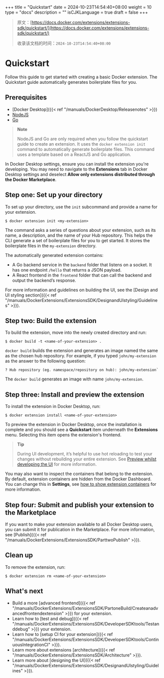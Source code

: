 +++
title = "Quickstart"
date = 2024-10-23T14:54:40+08:00
weight = 10
type = "docs"
description = ""
isCJKLanguage = true
draft = false
+++

> 原文：[https://docs.docker.com/extensions/extensions-sdk/quickstart/](https://docs.docker.com/extensions/extensions-sdk/quickstart/)
>
> 收录该文档的时间：`2024-10-23T14:54:40+08:00`

# Quickstart

Follow this guide to get started with creating a basic Docker extension. The Quickstart guide automatically generates boilerplate files for you.

## Prerequisites

- [Docker Desktop]({{< ref "/manuals/DockerDesktop/Releasenotes" >}})
- [NodeJS](https://nodejs.org/)
- [Go](https://go.dev/dl/)

> **Note**
>
> 
>
> NodeJS and Go are only required when you follow the quickstart guide to create an extension. It uses the `docker extension init` command to automatically generate boilerplate files. This command uses a template based on a ReactJS and Go application.

In Docker Desktop settings, ensure you can install the extension you're developing. You may need to navigate to the **Extensions** tab in Docker Desktop settings and deselect **Allow only extensions distributed through the Docker Marketplace**.

## Step one: Set up your directory

To set up your directory, use the `init` subcommand and provide a name for your extension.



```console
$ docker extension init <my-extension>
```

The command asks a series of questions about your extension, such as its name, a description, and the name of your Hub repository. This helps the CLI generate a set of boilerplate files for you to get started. It stores the boilerplate files in the `my-extension` directory.

The automatically generated extension contains:

- A Go backend service in the `backend` folder that listens on a socket. It has one endpoint `/hello` that returns a JSON payload.
- A React frontend in the `frontend` folder that can call the backend and output the backend’s response.

For more information and guidelines on building the UI, see the [Design and UI styling section]({{< ref "/manuals/DockerExtensions/ExtensionsSDK/DesignandUIstyling/Guidelines" >}}).

## Step two: Build the extension

To build the extension, move into the newly created directory and run:



```console
$ docker build -t <name-of-your-extension> .
```

`docker build` builds the extension and generates an image named the same as the chosen hub repository. For example, if you typed `john/my-extension` as the answer to the following question:



```console
? Hub repository (eg. namespace/repository on hub): john/my-extension`
```

The `docker build` generates an image with name `john/my-extension`.

## Step three: Install and preview the extension

To install the extension in Docker Desktop, run:



```console
$ docker extension install <name-of-your-extension>
```

To preview the extension in Docker Desktop, once the installation is complete and you should see a **Quickstart** item underneath the **Extensions** menu. Selecting this item opens the extension's frontend.

> **Tip**
>
> 
>
> During UI development, it’s helpful to use hot reloading to test your changes without rebuilding your entire extension. See [Preview whilst developing the UI](https://docs.docker.com/extensions/extensions-sdk/dev/test-debug/#hot-reloading-whilst-developing-the-ui) for more information.

You may also want to inspect the containers that belong to the extension. By default, extension containers are hidden from the Docker Dashboard. You can change this in **Settings**, see [how to show extension containers](https://docs.docker.com/extensions/extensions-sdk/dev/test-debug/#show-the-extension-containers) for more information.

## Step four: Submit and publish your extension to the Marketplace

If you want to make your extension available to all Docker Desktop users, you can submit it for publication in the Marketplace. For more information, see [Publish]({{< ref "/manuals/DockerExtensions/ExtensionsSDK/ParttwoPublish" >}}).

## Clean up

To remove the extension, run:



```console
$ docker extension rm <name-of-your-extension>
```

## What's next

- Build a more [advanced frontend]({{< ref "/manuals/DockerExtensions/ExtensionsSDK/PartoneBuild/Createanadvancedfrontendextension" >}}) for your extension.
- Learn how to [test and debug]({{< ref "/manuals/DockerExtensions/ExtensionsSDK/DeveloperSDKtools/Testanddebug" >}}) your extension.
- Learn how to [setup CI for your extension]({{< ref "/manuals/DockerExtensions/ExtensionsSDK/DeveloperSDKtools/ContinuousIntegrationCI" >}}).
- Learn more about extensions [architecture]({{< ref "/manuals/DockerExtensions/ExtensionsSDK/Architecture" >}}).
- Learn more about [designing the UI]({{< ref "/manuals/DockerExtensions/ExtensionsSDK/DesignandUIstyling/Guidelines" >}}).
